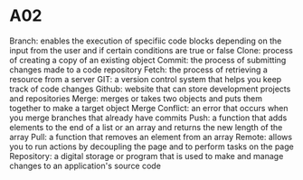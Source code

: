 # A02
Branch: enables the execution of specifiic code blocks depending on the input from the user and if certain conditions are true or false
Clone: process of creating a copy of an existing object
Commit: the process of submitting changes made to a code repository
Fetch: the process of retrieving a resource from a server
GIT: a version control system that helps you keep track of code changes
Github: website that can store development projects and repositories
Merge: merges or takes two objects and puts them together to make a target object
Merge Conflict: an error that occurs when you merge branches that already have commits
Push: a function that adds elements to the end of a list or an array and returns the new length of the array
Pull: a function that removes an element from an array 
Remote: allows you to run actions by decoupling the page and to perform tasks on the page 
Repository: a digital storage or program that is used to make and manage changes to an application's source code
